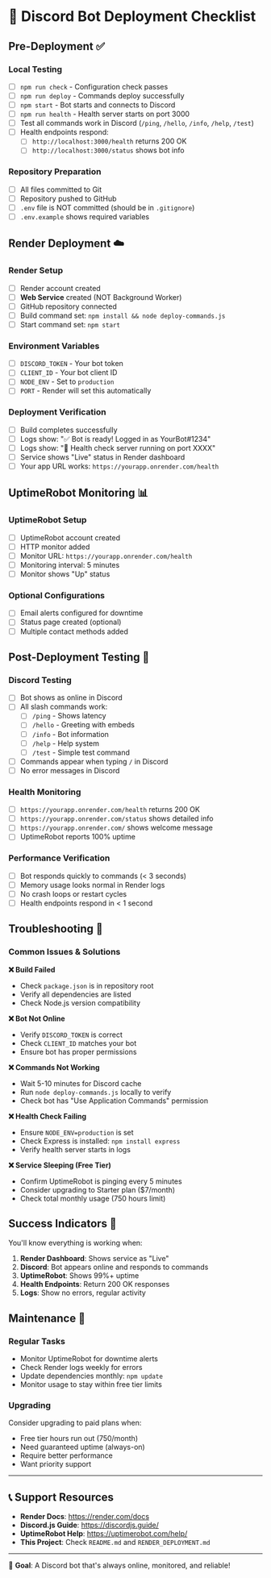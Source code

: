 # 🚀 Discord Bot Deployment Checklist

## Pre-Deployment ✅

### Local Testing
- [ ] `npm run check` - Configuration check passes
- [ ] `npm run deploy` - Commands deploy successfully  
- [ ] `npm start` - Bot starts and connects to Discord
- [ ] `npm run health` - Health server starts on port 3000
- [ ] Test all commands work in Discord (`/ping`, `/hello`, `/info`, `/help`, `/test`)
- [ ] Health endpoints respond:
  - [ ] `http://localhost:3000/health` returns 200 OK
  - [ ] `http://localhost:3000/status` shows bot info

### Repository Preparation
- [ ] All files committed to Git
- [ ] Repository pushed to GitHub
- [ ] `.env` file is NOT committed (should be in `.gitignore`)
- [ ] `.env.example` shows required variables

## Render Deployment ☁️

### Render Setup
- [ ] Render account created
- [ ] **Web Service** created (NOT Background Worker)
- [ ] GitHub repository connected
- [ ] Build command set: `npm install && node deploy-commands.js`
- [ ] Start command set: `npm start`

### Environment Variables
- [ ] `DISCORD_TOKEN` - Your bot token
- [ ] `CLIENT_ID` - Your bot client ID  
- [ ] `NODE_ENV` - Set to `production`
- [ ] `PORT` - Render will set this automatically

### Deployment Verification
- [ ] Build completes successfully
- [ ] Logs show: "✅ Bot is ready! Logged in as YourBot#1234"
- [ ] Logs show: "🏥 Health check server running on port XXXX"
- [ ] Service shows "Live" status in Render dashboard
- [ ] Your app URL works: `https://yourapp.onrender.com/health`

## UptimeRobot Monitoring 📊

### UptimeRobot Setup
- [ ] UptimeRobot account created
- [ ] HTTP monitor added
- [ ] Monitor URL: `https://yourapp.onrender.com/health`
- [ ] Monitoring interval: 5 minutes
- [ ] Monitor shows "Up" status

### Optional Configurations
- [ ] Email alerts configured for downtime
- [ ] Status page created (optional)
- [ ] Multiple contact methods added

## Post-Deployment Testing 🧪

### Discord Testing
- [ ] Bot shows as online in Discord
- [ ] All slash commands work:
  - [ ] `/ping` - Shows latency
  - [ ] `/hello` - Greeting with embeds
  - [ ] `/info` - Bot information
  - [ ] `/help` - Help system
  - [ ] `/test` - Simple test command
- [ ] Commands appear when typing `/` in Discord
- [ ] No error messages in Discord

### Health Monitoring
- [ ] `https://yourapp.onrender.com/health` returns 200 OK
- [ ] `https://yourapp.onrender.com/status` shows detailed info
- [ ] `https://yourapp.onrender.com/` shows welcome message
- [ ] UptimeRobot reports 100% uptime

### Performance Verification
- [ ] Bot responds quickly to commands (< 3 seconds)
- [ ] Memory usage looks normal in Render logs
- [ ] No crash loops or restart cycles
- [ ] Health endpoints respond in < 1 second

## Troubleshooting 🔧

### Common Issues & Solutions

**❌ Build Failed**
- Check `package.json` is in repository root
- Verify all dependencies are listed
- Check Node.js version compatibility

**❌ Bot Not Online**
- Verify `DISCORD_TOKEN` is correct
- Check `CLIENT_ID` matches your bot
- Ensure bot has proper permissions

**❌ Commands Not Working**
- Wait 5-10 minutes for Discord cache
- Run `node deploy-commands.js` locally to verify
- Check bot has "Use Application Commands" permission

**❌ Health Check Failing**
- Ensure `NODE_ENV=production` is set
- Check Express is installed: `npm install express`
- Verify health server starts in logs

**❌ Service Sleeping (Free Tier)**
- Confirm UptimeRobot is pinging every 5 minutes
- Consider upgrading to Starter plan ($7/month)
- Check total monthly usage (750 hours limit)

## Success Indicators 🎉

You'll know everything is working when:

1. **Render Dashboard**: Shows service as "Live" 
2. **Discord**: Bot appears online and responds to commands
3. **UptimeRobot**: Shows 99%+ uptime
4. **Health Endpoints**: Return 200 OK responses
5. **Logs**: Show no errors, regular activity

## Maintenance 🔧

### Regular Tasks
- Monitor UptimeRobot for downtime alerts
- Check Render logs weekly for errors
- Update dependencies monthly: `npm update`
- Monitor usage to stay within free tier limits

### Upgrading
Consider upgrading to paid plans when:
- Free tier hours run out (750/month)
- Need guaranteed uptime (always-on)
- Require better performance
- Want priority support

---

## 📞 Support Resources

- **Render Docs**: https://render.com/docs
- **Discord.js Guide**: https://discordjs.guide/
- **UptimeRobot Help**: https://uptimerobot.com/help/
- **This Project**: Check `README.md` and `RENDER_DEPLOYMENT.md`

---

🎯 **Goal**: A Discord bot that's always online, monitored, and reliable!
